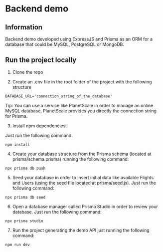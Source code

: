 # Backend demo

## Information

Backend demo developed using ExpressJS and Prisma as an ORM for a database that could be MySQL, PostgreSQL or MongoDB.

## Run the project locally

1. Clone the repo

2. Create an .env file in the root folder of the project with the following structure

`
DATABASE_URL='connection_string_of_the_database'
`

Tip: You can use a service like PlanetScale in order to manage an online MySQL database, PlanetScale provides you directly the connection string for Prisma.

3. Install npm dependencies:

Just run the following command.

```
npm install
```

4. Create your database structure from the Prisma schema (located at prisma/schema.prisma) running the following command:

```
npx prisma db push
```

5. Seed your database in order to insert initial data like available Flights and Users (using the seed file located at prisma/seed.js). Just run the following command:

```
npx prisma db seed
```

6. Open a database manager called Prisma Studio in order to review your database. Just run the following command:

```
npx prisma studio
```

7. Run the project generating the demo API just running the following command:

```
npm run dev
```